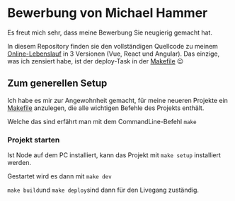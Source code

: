 # Bewerbung von Michael Hammer

Es freut mich sehr, dass meine Bewerbung Sie neugierig gemacht hat.

In diesem Repository finden sie den vollständigen Quellcode zu meinem [Online-Lebenslauf](https://hammer-bewerbung.de/) in 3 Versionen (Vue, React und Angular). Das einzige, was ich zensiert habe, ist der deploy-Task in der [Makefile](./Makefile) 😉

## Zum generellen Setup

Ich habe es mir zur Angewohnheit gemacht, für meine neueren Projekte ein [Makefile](./Makefile) anzulegen, die alle wichtigen Befehle des Projekts enthält.

Welche das sind erfährt man mit dem CommandLine-Befehl `make`

### Projekt starten

Ist Node auf dem PC installiert, kann das Projekt mit `make setup` installiert werden.

Gestartet wird es dann mit `make dev`

`make build`und `make deploy`sind dann für den Livegang zuständig.
